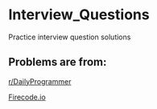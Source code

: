 # Interview_Questions
Practice interview question solutions

## Problems are from:

[r/DailyProgrammer](https://www.reddit.com/r/dailyprogrammer/)

[Firecode.io](https://www.firecode.io/pages/home)
